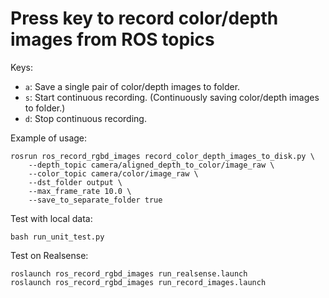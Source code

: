 # Press key to record color/depth images from ROS topics

Keys:
* `a`: Save a single pair of color/depth images to folder.
* `s`: Start continuous recording. (Continuously saving color/depth images to folder.)
* `d`: Stop continuous recording.

Example of usage:
```
rosrun ros_record_rgbd_images record_color_depth_images_to_disk.py \
    --depth_topic camera/aligned_depth_to_color/image_raw \
    --color_topic camera/color/image_raw \
    --dst_folder output \
    --max_frame_rate 10.0 \
    --save_to_separate_folder true
```

Test with local data:
```
bash run_unit_test.py
```

Test on Realsense:
```
roslaunch ros_record_rgbd_images run_realsense.launch 
roslaunch ros_record_rgbd_images run_record_images.launch 
```